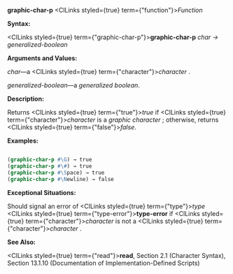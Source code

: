 **graphic-char-p** <ClLinks styled={true} term={"function"}><i>Function</i></ClLinks> 



**Syntax:** 



<ClLinks styled={true} term={"graphic-char-p"}><b>graphic-char-p</b></ClLinks> *char → generalized-boolean* 



**Arguments and Values:** 



*char*—a <ClLinks styled={true} term={"character"}><i>character</i></ClLinks> . 







 



 



*generalized-boolean*—a *generalized boolean*. 



**Description:** 



Returns <ClLinks styled={true} term={"true"}><i>true</i></ClLinks> if <ClLinks styled={true} term={"character"}><i>character</i></ClLinks> is a *graphic character* ; otherwise, returns <ClLinks styled={true} term={"false"}><i>false</i></ClLinks>. 



**Examples:**
```lisp

(graphic-char-p #\G) → true 
(graphic-char-p #\#) → true 
(graphic-char-p #\Space) → true 
(graphic-char-p #\Newline) → false 

```
**Exceptional Situations:** 



Should signal an error of <ClLinks styled={true} term={"type"}><i>type</i></ClLinks> <ClLinks styled={true} term={"type-error"}><b>type-error</b></ClLinks> if <ClLinks styled={true} term={"character"}><i>character</i></ClLinks> is not a <ClLinks styled={true} term={"character"}><i>character</i></ClLinks> . 



**See Also:** 



<ClLinks styled={true} term={"read"}><b>read</b></ClLinks>, Section 2.1 (Character Syntax), Section 13.1.10 (Documentation of Implementation-Defined Scripts) 



